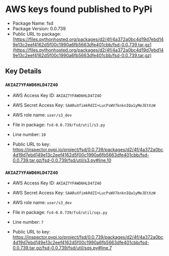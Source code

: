 # AWS keys found published to PyPi

* Package Name: fsd
* Package Version: 0.0.739
* Public URL to package: [https://files.pythonhosted.org/packages/d2/4f/4a372a0bc4d19d7ebd149e13c2eef4162d5f00c1990a6fb5663dfe401cbb/fsd-0.0.739.tar.gz](https://files.pythonhosted.org/packages/d2/4f/4a372a0bc4d19d7ebd149e13c2eef4162d5f00c1990a6fb5663dfe401cbb/fsd-0.0.739.tar.gz)

## Key Details

### `AKIAZ7YFAWD6HLD47Z4O`

* AWS Access Key ID: `AKIAZ7YFAWD6HLD47Z4O`
* AWS Secret Access Key: `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` 
* AWS role name: `user/s3_dev`
* File in package: `fsd-0.0.739/fsd/util/s3.py`
* Line number: `10`

* Public URL to key: https://inspector.pypi.io/project/fsd/0.0.739/packages/d2/4f/4a372a0bc4d19d7ebd149e13c2eef4162d5f00c1990a6fb5663dfe401cbb/fsd-0.0.739.tar.gz/fsd-0.0.739/fsd/util/s3.py#line.10



### `AKIAZ7YFAWD6HLD47Z4O`

* AWS Access Key ID: `AKIAZ7YFAWD6HLD47Z4O`
* AWS Secret Access Key: `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` 
* AWS role name: `user/s3_dev`
* File in package: `fsd-0.0.739/fsd/util/sqs.py`
* Line number: `7`

* Public URL to key: https://inspector.pypi.io/project/fsd/0.0.739/packages/d2/4f/4a372a0bc4d19d7ebd149e13c2eef4162d5f00c1990a6fb5663dfe401cbb/fsd-0.0.739.tar.gz/fsd-0.0.739/fsd/util/sqs.py#line.7


